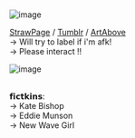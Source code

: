  <br />![image](https://64.media.tumblr.com/f0bcfdeb54fb1ab6c0c90e6a7fbdba93/8c91c8fadc41107f-b9/s250x400/bef652a4f7fc71a69e4730d95afb887c7abcfd2f.gifv)


[StrawPage](https://batenthusiast.straw.page/) / [Tumblr](https://www.tumblr.com/blog/skyesogoofy) / [ArtAbove](https://www.tumblr.com/squeedlejuice/190722416792/i-could-be-brown-i-could-be-blue-i-could-be?source=share) <br />
→ Will try to label if i'm afk!<br />
→ Please interact !!<br />

![image](https://github.com/user-attachments/assets/511a3cc5-2dbe-4f59-a22b-45e4713d2a51)


<br />
𝗳𝗶𝗰𝘁𝗸𝗶𝗻𝘀:<br />
→ Kate Bishop<br />
→ Eddie Munson<br />
→ New Wave Girl<br />




